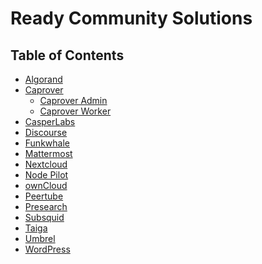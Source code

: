 <h1> Ready Community Solutions </h1>

<h2> Table of Contents </h2>

- [Algorand](./algorand.html)
- [Caprover](./caprover.html)
  - [Caprover Admin](././caprover_admin.html)
  - [Caprover Worker](././caprover_worker.html)
- [CasperLabs](./casper.html)
- [Discourse](./discourse.html)
- [Funkwhale](./funkwhale.html)
- [Mattermost](./mattermost.html)
- [Nextcloud](./nextcloud.html)
- [Node Pilot](./nodepilot.html)
- [ownCloud](./owncloud.html)
- [Peertube](./peertube.html)
- [Presearch](./presearch.html)
- [Subsquid](./subsquid.html)
- [Taiga](./taiga.html)
- [Umbrel](./umbrel.html)
- [WordPress](./wordpress.html)